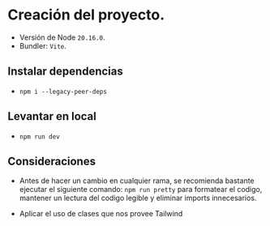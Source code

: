 # Creación del proyecto.
- Versión de Node `20.16.0`.
- Bundler: `Vite`.

## Instalar dependencias
- `npm i --legacy-peer-deps`

## Levantar en local
- `npm run dev`

## Consideraciones
- Antes de hacer un cambio en cualquier rama, se recomienda bastante ejecutar el siguiente comando:
`npm run pretty` para formatear el codigo, mantener un lectura del codigo legible y eliminar imports innecesarios.

- Aplicar el uso de clases que nos provee Tailwind